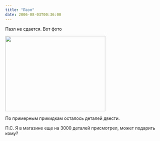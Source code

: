 ```yaml
---
title: "Пазл"
date: 2006-08-03T00:36:00
---
```


Пазл не сдается. Вот фото

<a href="http://pics.livejournal.com/fo2/pic/0000hsg2/"><img src="http://pics.livejournal.com/fo2/pic/0000hsg2/s320x240" width="320" height="240" border='0'/></a>

По примерным прикидкам осталось деталей двести.



П.С. Я в магазине еще на 3000 деталей присмотрел, может подарить кому?
